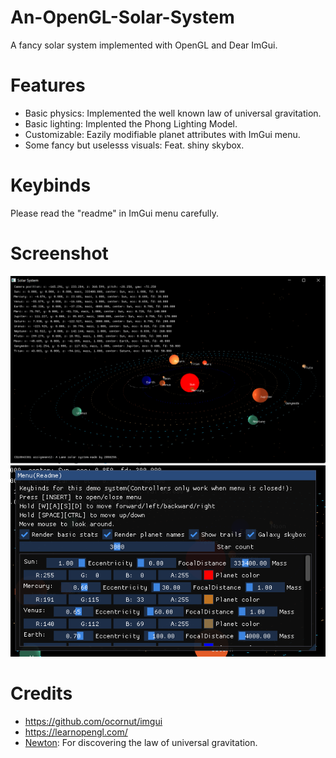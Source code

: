 # An-OpenGL-Solar-System
 A fancy solar system implemented with OpenGL and Dear ImGui.
# Features
+ Basic physics: Implemented the well known law of universal gravitation.
+ Basic lighting: Implented the Phong Lighting Model.
+ Customizable: Eazily modifiable planet attributes with ImGui menu.
+ Some fancy but uselesss visuals: Feat. shiny skybox.
# Keybinds
Please read the "readme" in ImGui menu carefully.
# Screenshot
![screenshot1](https://raw.githubusercontent.com/leo4048111/An-OpenGL-Solar-System/main/Screenshots/1.png)
![screenshot2](https://github.com/leo4048111/An-OpenGL-Solar-System/blob/main/Screenshots/2.png)
# Credits
+ https://github.com/ocornut/imgui
+ https://learnopengl.com/
+ [Newton](https://en.wikipedia.org/wiki/Isaac_Newton): For discovering the law of universal gravitation.
